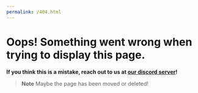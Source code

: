 ```yaml
---
permalink: /404.html
---
```


# Oops! Something went wrong when trying to display this page.
**If you think this is a mistake, reach out to us at [our discord server](https://discord.gg/nYcnGY7A2A)!**

> **Note**
> Maybe the page has been moved or deleted!
